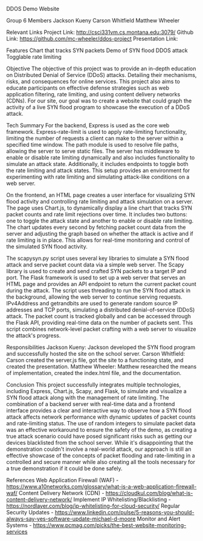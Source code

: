 DDOS Demo Website

Group 6 Members
Jackson Kueny
Carson Whitfield
Matthew Wheeler

Relevant Links
  Project Link: http://csci331vm.cs.montana.edu:3079/
  Github Link: https://github.com/mc-wheeler/ddos-project
  Presentation Link: 

Features
	Chart that tracks SYN packets
	Demo of SYN flood DDOS attack
  Togglable rate limiting 


Objective
The objective of this project was to provide an in-depth education on Distributed Denial of Service (DDoS) attacks. Detailing their mechanisms, risks, and consequences for online services. This project also aims to educate participants on effective defense strategies such as web application filtering, rate limiting, and using content delivery networks (CDNs). For our site, our goal was to create a website that could graph the activity of a live SYN flood program to showcase the execution of a DDoS attack. 

Tech Summary
For the backend, Express is used as the core web framework. Express-rate-limit is used to apply rate-limiting functionality, limiting the number of requests a client can make to the server within a specified time window. The path module is used to resolve file paths, allowing the server to serve static files. The server has middleware to enable or disable rate limiting dynamically and also includes functionality to simulate an attack state. Additionally, it includes endpoints to toggle both the rate limiting and attack states. This setup provides an environment for experimenting with rate limiting and simulating attack-like conditions on a web server.

On the frontend, an HTML page creates a user interface for visualizing SYN flood activity and controlling rate limiting and attack simulation on a server. The page uses Chart.js, to dynamically display a line chart that tracks SYN packet counts and rate limit rejections over time. It includes two buttons: one to toggle the attack state and another to enable or disable rate limiting. The chart updates every second by fetching packet count data from the server and adjusting the graph based on whether the attack is active and if rate limiting is in place. This allows for real-time monitoring and control of the simulated SYN flood activity.

The scapysyn.py script uses several key libraries to simulate a SYN flood attack and serve packet count data via a simple web server. The Scapy library is used to create and send crafted SYN packets to a target IP and port. The Flask framework is used to set up a web server that serves an HTML page and provides an API endpoint to return the current packet count during the attack. The script uses threading to run the SYN flood attack in the background, allowing the web server to continue serving requests. IPv4Address and getrandbits are used to generate random source IP addresses and TCP ports, simulating a distributed denial-of-service (DDoS) attack. The packet count is tracked globally and can be accessed through the Flask API, providing real-time data on the number of packets sent. This script combines network-level packet crafting with a web server to visualize the attack's progress.


Responsibilities
Jackson Kueny: Jackson developed the SYN flood program and successfully hosted the site on the school server.
Carson Whitfield: Carson created the server.js file, got the site to a functioning state, and created the presentation.
Matthew Wheeler: Matthew researched the means of implementation, created the index.html file, and the documentation. 


Conclusion
This project successfully integrates multiple technologies, including Express, Chart.js, Scapy, and Flask, to simulate and visualize a SYN flood attack along with the management of rate limiting. The combination of a backend server with real-time data and a frontend interface provides a clear and interactive way to observe how a SYN flood attack affects network performance with dynamic updates of packet counts and rate-limiting status. The use of random integers to simulate packet data was an effective workaround to ensure the safety of the demo, as creating a true attack scenario could have posed significant risks such as getting our devices blacklisted from the school server. While it's disappointing that the demonstration couldn't involve a real-world attack, our approach is still an effective showcase of the concepts of packet flooding and rate-limiting in a controlled and secure manner while also creating all the tools necessary for a true demonstration if it could be done safely.


References
Web Application Firewall (WAF) - https://www.a10networks.com/glossary/what-is-a-web-application-firewall-waf/
Content Delivery Network (CDN) - https://cloudkul.com/blog/what-is-content-delivery-network/
Implement IP Whitelisting/Blacklisting - https://nordlayer.com/blog/ip-whitelisting-for-cloud-security/
Regular Security Updates - https://www.linkedin.com/pulse/5-reasons-you-should-always-say-yes-software-update-michael-d-moore
Monitor and Alert Systems - https://www.pcmag.com/picks/the-best-website-monitoring-services
